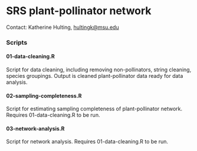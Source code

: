 # SRS plant-pollinator network

Contact: Katherine Hulting, hultingk@msu.edu

### Scripts
#### 01-data-cleaning.R
Script for data cleaning, including removing non-pollinators, string cleaning, species groupings. Output is cleaned plant-pollinator data ready for data analysis. 

#### 02-sampling-completeness.R
Script for estimating sampling completeness of plant-pollinator network. Requires 01-data-cleaning.R to be run. 

#### 03-network-analysis.R
Script for network analysis. Requires 01-data-cleaning.R to be run.
